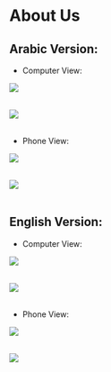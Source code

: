 # About Us


## Arabic Version:

* Computer View:<br>

![](ar-computer.PNG)
<br><br>

![](ar-computer1.PNG)
<br><br>

* Phone View:<br>

![](ar-phone.PNG)
<br><br>

![](ar-phone1.PNG)
<br><br>

## English Version:

* Computer View:<br>

![](en-computer.PNG)
<br><br>

![](en-computer1.PNG)
<br><br>

* Phone View:<br>

![](en-phone.PNG)
<br><br>

![](en-phone1.PNG)
<br><br>

